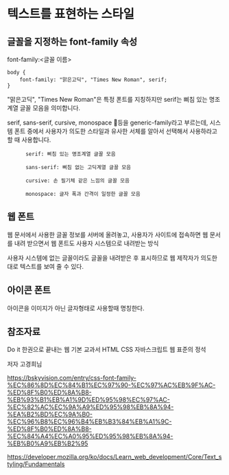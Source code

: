 텍스트를 표현하는 스타일
===



글꼴을 지정하는 font-family 속성
---

font-family:<글꼴 이름>

    body {
        font-family: "맑은고딕", "Times New Roman", serif;
    }

"맑은고딕", "Times New Roman"은 특정 폰트를 지칭하지만 serif는 삐침 있는 명조계열 글꼴 모음을 의미합니다. 

serif, sans-serif, cursive, monospace 등을 generic-family라고 부르는데, 시스템 폰트 중에서 사용자가 의도한 스타일과 유사한 서체를 알아서 선택해서 사용하라고 할 때 사용합니다. 


          serif: 삐침 있는 명조계열 글꼴 모음
          
          sans-serif: 삐침 없는 고딕계열 글꼴 모음
          
          cursive: 손 필기체 같은 느낌의 글꼴 모음
          
          monospace: 글자 폭과 간격이 일정한 글꼴 모음


웹 폰트
--

웹 문서에서 사용한 글꼴 정보를 서버에 올려놓고, 사용자가 사이트에 접속하면 웹 문서를 내려 받으면서 웹 폰트도 사용자 시스템으로 내려받는 방식

사용자 시스템에 없는 글꼴이라도 글꼴을 내려받은 후 표시하므로 웹 제작자가 의도한 대로 텍스트를 보여 줄 수 있다.

아이콘 폰트
--

아이콘을 이미지가 아닌 글자형태로 사용할때 명칭한다.



참조자료
--


Do it 한권으로 끝내는 웹 기본 교과서 HTML CSS 자바스크립트  웹 표준의 정석

저자 고경희님  

https://bskyvision.com/entry/css-font-family-%EC%86%8D%EC%84%B1%EC%97%90-%EC%97%AC%EB%9F%AC-%ED%8F%B0%ED%8A%B8-%EB%93%B1%EB%A1%9D%ED%95%98%EC%97%AC-%EC%82%AC%EC%9A%A9%ED%95%98%EB%8A%94-%EA%B2%BD%EC%9A%B0-%EC%96%B8%EC%96%B4%EB%B3%84%EB%A1%9C-%ED%8F%B0%ED%8A%B8-%EC%84%A4%EC%A0%95%ED%95%98%EB%8A%94-%EB%B0%A9%EB%B2%95

https://developer.mozilla.org/ko/docs/Learn_web_development/Core/Text_styling/Fundamentals
